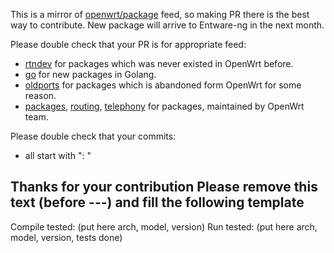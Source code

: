 This is a mirror of [openwrt/package](https://github.com/openwrt/packages) feed, so making PR there is the best way to contribute. New package will arrive to Entware-ng in the next month.

Please double check that your PR is for appropriate feed:
- [rtndev](https://github.com/Entware-ng/rtndev) for packages which was never existed in OpenWrt before.
- [go](https://github.com/Entware-ng/entware-go) for new packages in Golang.
- [oldports](https://github.com/Entware-ng/entware-oldpackages-ports) for packages which is abandoned form OpenWrt for some reason.
- [packages](https://github.com/Entware-ng/entware-packages), [routing](https://github.com/Entware-ng/entware-routing), [telephony](https://github.com/Entware-ng/entware-telephony) for packages, maintained by OpenWrt team.

Please double check that your commits:
- all start with "<package name>: "

Thanks for your contribution
Please remove this text (before ---) and fill the following template
-------------------------------

Compile tested: (put here arch, model, version)
Run tested: (put here arch, model, version, tests done)
